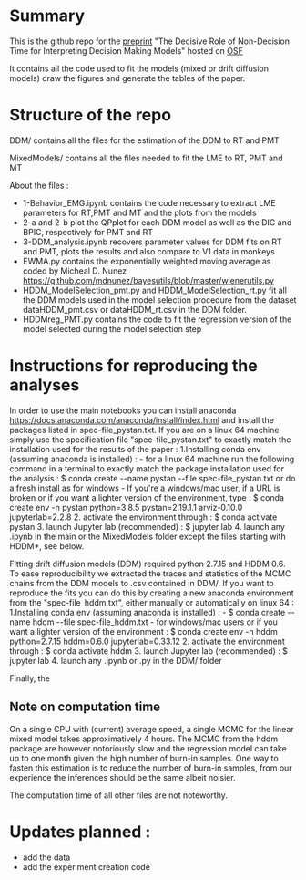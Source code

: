 # Summary
This is the github repo for the [preprint](https://psyarxiv.com/gewb3/) "The Decisive Role of Non-Decision Time for Interpreting Decision Making Models" hosted on [OSF](https://osf.io/t2ar3/) 

It contains all the code used to fit the models (mixed or drift diffusion models) draw the figures and generate the tables of the paper.

# Structure of the repo

DDM/ contains all the files for the estimation of the DDM to RT and PMT

MixedModels/ contains all the files needed to fit the LME to RT, PMT and MT

About the files : 
- 1-Behavior_EMG.ipynb contains the code necessary to extract LME parameters for RT,PMT and MT and the plots from the models
- 2-a and 2-b plot the QPplot for each DDM model as well as the DIC and BPIC, respectively for PMT and RT
- 3-DDM_analysis.ipynb recovers parameter values for DDM fits on RT and PMT, plots the results and also compare to V1 data in monkeys
- EWMA.py contains the exponentially weighted moving average as coded by Micheal D. Nunez https://github.com/mdnunez/bayesutils/blob/master/wienerutils.py
- HDDM_ModelSelection_pmt.py and HDDM_ModelSelection_rt.py fit all the DDM models used in the model selection procedure from the dataset dataHDDM_pmt.csv or dataHDDM_rt.csv in the DDM folder. 
- HDDMreg_PMT.py contains the code to fit the regression version of the model selected during the model selection step

# Instructions for reproducing the analyses
In order to use the main notebooks you can install anaconda https://docs.anaconda.com/anaconda/install/index.html and install the packages listed in spec-file_pystan.txt. If you are on a linux 64 machine simply use the specification file "spec-file_pystan.txt" to exactly match the installation used for the results of the paper : 
 1.Installing conda env (assuming anaconda is installed) :
     - for a linux 64 machine run the following command in a terminal to exactly match the package installation used for the analysis : $ conda create --name pystan --file spec-file_pystan.txt or do a fresh install as for windows
     - If you're a windows/mac user, if a URL is broken or if you want a lighter version of the environment, type : $ conda create env -n pystan python=3.8.5 pystan=2.19.1.1 arviz-0.10.0 jupyterlab=2.2.8
 2. activate the environment through : $ conda activate pystan
 3. launch Jupyter lab (recommended) : $ jupyter lab
 4. launch any .ipynb in the main or the MixedModels folder except the files starting with HDDM*, see below.

Fitting drift diffusion models (DDM) required python 2.7.15 and HDDM 0.6. To ease reproducibility we extracted the traces and statistics of the MCMC chains from the DDM models to .csv contained in DDM/. If you want to reproduce the fits you can do this by creating a new anaconda environment from the "spec-file_hddm.txt", either manually or automatically on linux 64 :
 1.Installing conda env (assuming anaconda is installed) :
     - $ conda create --name hddm --file spec-file_hddm.txt
     - for windows/mac users or if you want a lighter version of the environment : $ conda create env -n hddm python=2.7.15 hddm=0.6.0 jupyterlab=0.33.12
 2. activate the environment through : $ conda activate hddm
 3. launch Jupyter lab (recommended) : $ jupyter lab
 4. launch any .ipynb or .py in the DDM/ folder

Finally, the 

## Note on computation time
On a single CPU with (current) average speed, a single MCMC for the linear mixed model takes approximatively 4 hours. The MCMC from the hddm package are however notoriously slow and the regression model can take up to one month given the high number of burn-in samples. One way to fasten this estimation is to reduce the number of burn-in samples, from our experience the inferences should be the same albeit noisier. 

The computation time of all other files are not noteworthy.

# Updates planned :
- add the data 
- add the experiment creation code
